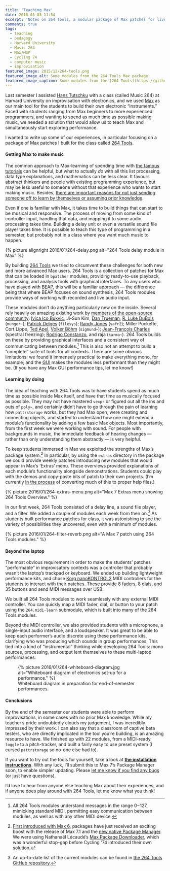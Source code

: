 ```yaml
---
title: 'Teaching Max'
date: 2016-01-03 11:54
excerpt: 'Notes on 264 Tools, a modular package of Max patches for live performance, and using them to teach Max/MSP.'
comments: true
tags:
  - teaching
  - pedagogy
  - Harvard University
  - Music 264
  - Max/MSP
  - Cycling 74
  - computer music
  - improvisation
featured_image: 2015/12/264-tools.png
featured_image_alt: Some modules from the 264 Tools Max package.
featured_image_caption: Some modules from the [264 Tools](https://github.com/mus264/264-tools) Max package.
---
```

Last semester I assisted [Hans Tutschku](http://www.tutschku.com/) with a class (called Music 264) at Harvard University on improvisation with electronics, and we used [Max](https://cycling74.com/max/) as our main tool for the students to build their own electronic “instruments.” Faced with students ranging from Max beginners to more experienced programmers, and wanting to spend as much time as possible making music, we needed a solution that would allow us to teach Max and simultaneously start exploring performance.

I wanted to write up some of our experiences, in particular focusing on a package of Max patches I built for the class called [264 Tools](https://github.com/mus264/264-tools).

#### Getting Max to make music

The common approach to Max-learning of spending time with [the famous tutorials](https://docs.cycling74.com/max7/tutorials/00_maxindex) can be helpful, but what to actually _do_ with all this list processing, data type explanations, and mathematics can be less clear. It favours abstract thinkers and people with existing programming experience, but may be less useful to someone without that experience who wants to start making music. Besides, [there are important reasons for not just sending someone off to learn by themselves or assuming prior knowledge](http://www.npr.org/sections/money/2014/10/17/356944145/episode-576-when-women-stopped-coding).

Even if one is familiar with Max, it takes time to build things that can start to be musical and responsive. The process of moving from some kind of controller input, handling that data, and mapping it to some audio processing takes time. Building a delay unit or even a versatile sound file player takes time. It is possible to teach this type of programming in a semester, but probably not in a class where you want much music to happen.

{% picture alignright 2016/01/264-delay.png alt="264 Tools delay module in Max" %}

By building [264 Tools](https://github.com/mus264/264-tools) we tried to circumvent these challenges for both new and more advanced Max users. 264 Tools is a collection of patches for Max that can be loaded in `bpatcher` modules, providing ready-to-use playback, processing, and analysis tools with graphical interfaces. To any users who have played with [BEAP](https://cycling74.com/2015/09/15/a-few-minutes-with-beap-tutorial-series/ "A Few Minutes With BEAP, Part 1 — Cycling '74"), this will be a familiar approach — the difference being that where BEAP focuses on sound synthesis, 264 Tools modules provide ways of working with recorded and live audio input.

These modules don’t do anything particularly new on the inside. Several rely heavily on amazing existing work by [members of the open-source community](https://github.com/mus264/264-tools#acknowledgments): [Ivica Ico Bukvic](http://ico.bukvic.net/), Ji-Sun Kim, [Dan Trueman](http://www.manyarrowsmusic.com/), [R. Luke DuBois](http://lukedubois.com/) (`munger~`); [Patrick Delges](http://www.crfmw.be/max/) (`filesys`); [Randy Jones](http://madronalabs.com/) (`yafr2`); Miller Puckette, Cort Lippe, [Ted Apel](http://vud.org/), [Volker Böhm](http://vboehm.net/) (`sigmund~`); [Jean-François Charles](http://www.jeanfrancoischarles.com/) (spectral freezing); [Rodrigo Constanzo](http://www.rodrigoconstanzo.com/karma), and raja (`karma~`). 264 Tools builds on these by providing graphical interfaces and a consistent way of communicating between modules.[^1]  This is also not an attempt to build a “complete” suite of tools for all contexts. There are some obvious limitations: we found it immensely practical to make everything mono, for example; and the <abbr title="Graphical User Interface">GUI</abbr> makes the modules less performant than they might be. (If you have any Max GUI performance tips, let me know!)

  [^1]: All 264 Tools modules understand messages in the range 0&#8202;–&#8202;127, mimicking standard MIDI, permitting easy communication between modules, as well as with any other MIDI device.

#### Learning by doing

The idea of teaching with 264 Tools was to have students spend as much time as possible inside Max itself, and have that time as musically focused as possible. They may not have mastered `vexpr` or figured out all the ins and outs of `poly~`, and certainly didn’t have to go through the pain of learning how `pattrstorage` works, but they had Max open, were creating and connecting objects, and started to understand how one might extend a module’s functionality by adding a few basic Max objects. Most importantly, from the first week we were working with sound. For people with backgrounds in music, the immediate feedback of hearing changes — rather than only understanding them abstractly — is very helpful.

To keep students immersed in Max we exploited the strengths of Max’s package system.[^2] In particular, by using the `extras` directory in the package we could provide weekly patches introducing new modules that would appear in Max’s ‘Extras’ menu. These overviews provided explanations of each module’s functionality alongside demonstrations. Students could play with the demos and copy-paste bits of patch to their own projects. (I’m currently [in the process](https://github.com/mus264/264-tools/issues/4) of converting much of this to proper help files.)

{% picture 2016/01/264-extras-menu.png alt="Max 7 Extras menu showing 264 Tools Overview." %}

  [^2]: [First introduced with Max 6](https://cycling74.com/2013/03/11/max-6-feature-packages/), packages have just received an exciting boost with the release of Max 7.1 and the [new native Package Manager](https://cycling74.com/2015/12/14/introducing-the-max-package-manager/). We were using Nathanaël Lécaudé’s [Max Package Downloader](https://github.com/natcl/max_package_downloader), which was a wonderful stop-gap before Cycling '74 introduced their own solution.

In our first week, 264 Tools consisted of a delay line, a sound file player, and a filter. We added a couple of modules each week from then on.[^3] As students built performance patches for class, it was astonishing to see the variety of possibilities they uncovered, even with a minimum of modules.

  [^3]: An up-to-date list of the current modules can be found in [the 264 Tools GitHub repository](https://github.com/mus264/264-tools#current-functionality).

{% picture 2016/01/264-filter-reverb.png alt="A Max 7 patch using 264 Tools modules." %}

#### Beyond the laptop

The most obvious requirement in order to make the students’ patches “performable” in improvisatory contexts was a controller that probably wasn’t the laptop’s trackpad or keyboard. We ended up building lightweight performance kits, and chose [Korg nanoKONTROL2](http://www.korg.com/us/products/controllers/nanokontrol2/) MIDI controllers for the students to interact with their patches. These provide 8 faders, 8 dials, and 35 buttons and send MIDI messages over USB.

We built all 264 Tools modules to work seamlessly with any external MIDI controller. You can quickly map a MIDI fader, dial, or button to your patch using the `264.midi-learn` submodule, which is built into many of the 264 Tools modules.

Beyond the MIDI controller, we also provided students with a microphone, a single-input audio interface, and a loudspeaker. It was great to be able to keep each performer’s audio discrete using these performance kits, clarifying who was producing which sounds in group performances. This tied into a kind of “instrumental” thinking while developing 264 Tools: mono sources, processing, and output lent themselves to these multi-laptop performances.

<figure markdown="1">
{% picture 2016/01/264-whiteboard-diagram.jpg alt="Whiteboard diagram of electronics set-up for a performance." %}
<figcaption>Whiteboard diagram in preparation for end-of-semester performances.</figcaption>
</figure>

#### Conclusions

By the end of the semester our students were able to perform improvisations, in some cases with no prior Max knowledge. While my teacher’s pride undoubtedly clouds my judgement, I was incredibly impressed by their work. I can also say that a classroom of captive beta testers, who are directly implicated in the tool you’re building, is an amazing resource to have. We finished up with 22 modules, from a MIDI-ready `toggle` to a pitch-tracker, and built a fairly easy to use preset system (I cursed `pattrstorage` so no-one else had to).

If you want to try out the tools for yourself, take a look at [__the installation instructions__](https://github.com/mus264/264-tools#installation). With any luck, I’ll submit this to Max 7’s Package Manager soon, to enable simpler updating. Please [let me know if you find any bugs](https://github.com/mus264/264-tools/issues/new) (or just have questions).

I’d love to hear from anyone else teaching Max about their experiences, and if anyone does play around with 264 Tools, let me know what you think!
